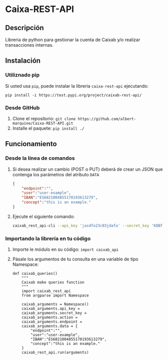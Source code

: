 # Caixa-REST-API

## Descripción

Libreria de python para gestionar la cuenta de Caixab y/o realizar transacciones internas.

## Instalación

### Utiliznado pip

Si usted usa `pip`, puede instalar la libreria `caixa-rest-api` ejecutando:

```
pip install -i https://test.pypi.org/project/caixab-rest-api/
```

### Desde GitHub

   1. Clone el repositorio: `git clone https://github.com/albert-marquine/Caixa-REST-API.git`
   2. Installe el paquete: `pip install ./`

## Funcionamiento

### Desde la línea de comandos

   1. Si desea realizar un cambio (POST o PUT) deberá de crear un JSON que contenga los parámetros del atributo `DATA`
      
        ```json
        {
            "endpoint":"",
            "user":"user-example",
            "IBAN":"ES6821004855170193613279",
            "concept":"this is an example."
        }
        ```

   2. Ejecute el siguiente comando:

        ```bash
        caixab_rest_api-cli --api_key 'jasdfo23c03jdafa' --secret_key 'K8Bf7wki293keme' --action 'POST' --endpoint 'payment' --file_path '/home/albert-marquine/proyectos/Caixa-REST-API/request.json'
        ```

### Importando la librería en tu código

   1. Importe le módulo en su código: `import caixab_api`
   2. Pásale los argumentos de tu consulta en una variable de tipo Namespace:

        ```pyhton
        def caixab_queries()
            """
            Caixab make queries function
            """
            import caixab_rest_api
            from argparse import Namespace
            
            caixab_arguments = Namespace()
            caixab_arguments.api_key = 
            caixab_arguments.secret_key = 
            caixab_arguments.action = 
            caixab_arguments.endpoint = 
            caixab_arguments.data = {
                "endpoint":"",
                "user":"user-example",
                "IBAN":"ES6821004855170193613279",
                "concept":"this is an example."
            }
            caixab_rest_api.run(arguments)
        ```
